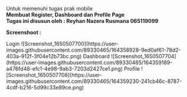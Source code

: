 Untuk memenuhi tugas prak mobile
<br>
<b> Membuat Register, Dashboard dan Profile Page
  <br>Tugas ini disusun oleh : 
  Reyhan Nazera Rusmana
  065119099
  <br>

Screenshoot : 
  
  </b>
 Login
  ![Screenshot_1650507700](https://user-images.githubusercontent.com/89330465/164358928-9ed0af61-78d2-403a-912f-3f04e12b73bc.png)
 Dashboard
 ![Screenshot_1650507704](https://user-images.githubusercontent.com/89330465/164359189-a476fd48-efc1-4e98-9ab3-7203d2427ce1.png)
 Profile
![Screenshot_1650507708](https://user-images.githubusercontent.com/89330465/164359230-241cb46c-8787-4cdf-b216-5d99c33e89ce.png)


